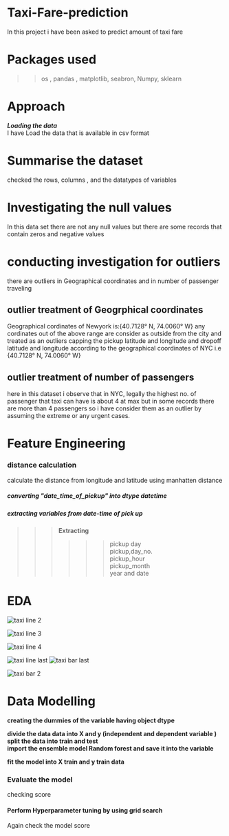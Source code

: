 # Taxi-Fare-prediction
In this project i have been asked to predict amount of taxi fare 
# Packages used
>> os , pandas , matplotlib, seabron, Numpy, sklearn 
# Approach

**_Loading the data_**   
I have Load the data that is available in csv format 

# Summarise the dataset
checked the rows, columns , and the datatypes of variables 

# Investigating the null values 
In this data set there are not any null values but there are some records that contain zeros and negative values

# conducting investigation for outliers 
there are outliers in Geographical coordinates and in number of passenger traveling 

## outlier treatment of Geogrphical coordinates
Geographical cordinates of Newyork is:{40.7128° N, 74.0060° W} any cordinates out of the above range are consider as outside from the city and treated as an outliers
capping the pickup latitude and longitude and dropoff latitude and longitude according to the geographical coordinates of NYC i.e {40.7128° N, 74.0060° W}

## outlier treatment of number of passengers 

here in this dataset i observe that in NYC, legally the highest no. of passenger that taxi can have is about 4 at max but in some records there are more than 4 passengers so i have consider them as an outlier by assuming the extreme or any urgent cases.

# Feature Engineering
### distance calculation
calculate the distance from longitude and latitude  using manhatten distance

##### converting "date_time_of_pickup" into dtype datetime 

##### extracting variables from date-time of pick up
>>> **Extracting**
>>>>>>pickup day    
>>>>>>pickup,day_no.    
>>>>>>pickup_hour     
>>>>>>pickup_month     
>>>>>>year and date 


# EDA

![taxi line 2](https://user-images.githubusercontent.com/87512268/135576091-2ce9a786-db90-4d62-88ea-ce9434b0f37a.png)





![taxi line 3](https://user-images.githubusercontent.com/87512268/135576177-ccaeba67-ba83-444f-bb75-33ad666c2119.png)



![taxi line 4](https://user-images.githubusercontent.com/87512268/135576278-cd47e5f2-9d0a-4615-8407-1b7808052519.png)

![taxi line last](https://user-images.githubusercontent.com/87512268/135576369-bad3376a-27df-48f9-8df6-96292b4fdd29.png)
![taxi bar last](https://user-images.githubusercontent.com/87512268/135576834-35d8de02-6922-4be9-964b-3a9efb59af88.png)

![taxi bar 2](https://user-images.githubusercontent.com/87512268/135576651-ae4272ce-df18-4348-b927-5572f5fdef96.png)


# Data Modelling

**creating the dummies of the variable having object dtype** 

**divide the data data into X and y (independent and dependent variable )**
**split the data into train and test**        
**import the ensemble model Random forest and save it into the variable**

**fit the model into X train and y train data**

### Evaluate the model    
checking score      

#### Perform Hyperparameter tuning by using grid search        
 Again check the model score        



